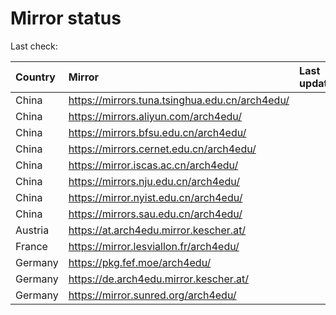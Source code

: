 <script src="./time.js"></script>
# Mirror status
Last check: <script type="text/javascript">localize(1737260668.8122215);</script>

|Country|Mirror|Last update|
|:------|:-----|:----------|
|China|https://mirrors.tuna.tsinghua.edu.cn/arch4edu/|<script type="text/javascript">localize(1737225281);</script>|
|China|https://mirrors.aliyun.com/arch4edu/|<script type="text/javascript">localize(1737225281);</script>|
|China|https://mirrors.bfsu.edu.cn/arch4edu/|<script type="text/javascript">localize(1737225281);</script>|
|China|https://mirrors.cernet.edu.cn/arch4edu/|<script type="text/javascript">localize(1737225281);</script>|
|China|https://mirror.iscas.ac.cn/arch4edu/|<script type="text/javascript">localize(1737182674);</script>|
|China|https://mirrors.nju.edu.cn/arch4edu/|<script type="text/javascript">localize(1737182674);</script>|
|China|https://mirror.nyist.edu.cn/arch4edu/|<script type="text/javascript">localize(1737225281);</script>|
|China|https://mirrors.sau.edu.cn/arch4edu/|<script type="text/javascript">localize(1731653531);</script>|
|Austria|https://at.arch4edu.mirror.kescher.at/|<script type="text/javascript">localize(1737225281);</script>|
|France|https://mirror.lesviallon.fr/arch4edu/|<script type="text/javascript">localize(1737225281);</script>|
|Germany|https://pkg.fef.moe/arch4edu/|<script type="text/javascript">localize(1737225281);</script>|
|Germany|https://de.arch4edu.mirror.kescher.at/|<script type="text/javascript">localize(1737225281);</script>|
|Germany|https://mirror.sunred.org/arch4edu/|<script type="text/javascript">localize(1737225281);</script>|

<script src="./tablefilter/tablefilter.js"></script>
<script src="./table.js"></script>